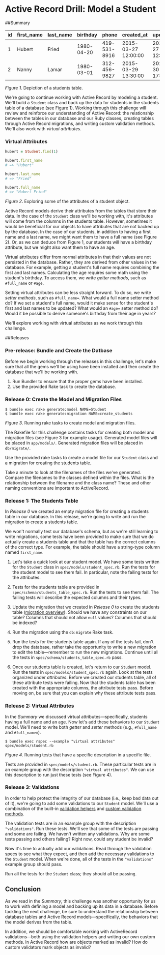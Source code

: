 # Active Record Drill: Model a Student
 
##Summary 

| id | first_name | last_name | birthday | phone | created_at | updated_at |
| --- | --- | --- | --- | --- | --- | --- |
|1 | Hubert | Fried | 1980-04-20 | 419-531-8916 | 2015-03-27 12:00:00 | 2015-03-27 12:00:00 |
|2 | Nanny | Lamar | 1980-03-01 | 312-456-9827 | 2015-03-29 13:30:00 | 2015-03-30 17:45:00 |

*Figure 1*.  Depiction of a students table.

We're going to continue working with Active Record by modeling a student.  We'll build a `Student` class and back up the data for students in the students table of a database (see Figure 1). Working through this challenge will review and reinforce our understanding of Active Record: the relationship between the tables in our database and our Ruby classes, creating tables through Active Record migrations, and writing custom validation methods.  We'll also work with *virtual attributes*.

### Virtual Attributes
```ruby
hubert = Student.find(1)

hubert.first_name
# => "Hubert"

hubert.last_name
# => "Fried"

hubert.full_name
# => "Hubert Fried"
```
*Figure 2*. Exploring some of the attributes of a student object.

Active Record models derive their attributes from the tables that store their data.  In the case of the `Student` class we'll be working with, it's attributes will come from the columns in the students table. However, sometimes it would be beneficial for our objects to have attributes that are not backed up by the database.  In the case of our students, in addition to having a first name and a last name, we might want them to have a full name (see Figure 2).  Or, as we can deduce from Figure 1, our students will have a birthday attribute, but we might also want them to have an age.

Virtual attributes differ from normal attributes in that their values are not persisted in the database. Rather, they are derived from other values in the database.  For example, getting a student's full name requires combining the first and last names.  Calculating the age requires some math using the student's birthday.  To access them, we write *getter methods*, such as `#full_name` or `#age`.

Setting virtual attributes can be less straight forward.  To do so, we write *setter methods*, such as `#full_name=`. What would a full name setter method do?  If we set a student's full name, would it make sense for the student's first and last names to be updated?  What would an `#age=` setter method do?  Would it be possible to derive someone's birthday from their age in years?

We'll explore working with virtual attributes as we work through this challenge. 


##Releases

### Pre-release: Bundle and Create the Datbase
Before we begin working through the releases in this challenge, let's make sure that all the gems we'll be using have been installed and then create the database that we'll be working with.  

1. Run Bundler to ensure that the proper gems have been installed.
2. Use the provided Rake task to create the database.


### Release 0: Create the Model and Migration Files
```text
$ bundle exec rake generate:model NAME=Student
$ bundle exec rake generate:migration NAME=create_students
```
*Figure 3*. Running rake tasks to create model and migration files.

The Rakefile for this challenge contains tasks for creating both model and migration files (see Figure 3 for example usage).  Generated model files will be placed in `app/models/`.  Generated migration files will be placed in `db/migrate/`.

Use the provided rake tasks to create a model file for our `Student` class and a migration for creating the students table.

Take a minute to look at the filenames of the files we've generated.  Compare the filenames to the classes defined within the files. What is the relationship between the filename and the class name? These and other naming conventions are important to ActiveRecord.


### Release 1: The Students Table
In *Release 0* we created an empty migration file for creating a students table in our database.  In this release, we're going to write and run the migration to create a students table.

We won't normally test our database's schema, but as we're still learning to write migrations, some tests have been provided to make sure that we do actually create a students table and that the table has the correct columns of the correct type.  For example, the table should have a string-type column named `first_name`.

1. Let's take a quick look at our student model.  We have some tests written for the `Student` class in `spec/models/student_spec.rb`.  Run the tests for the student model to see them fail. In particular, note the failing tests for the attributes.

2. Tests for the students table are provided in `spec/schema/students_table_spec.rb`.  Run the tests to see them fail.  The failing tests will describe the expected columns and their types.

3. Update the migration that we created in *Release 0* to create the students table ([migration overview][RailsGuides on Migrations]). Should we have any constraints on our table?  Columns that should not allow `null` values?  Columns that should be indexed?

4. Run the migration using the `db:migrate` Rake task.

5. Run the tests for the students table again.  If any of the tests fail, don't drop the database, rather take the opportunity to write a new migration to edit the table—remember to run the new migrations. Continue until all the tests in `spec/schema/students_table_spec.rb` pass.

6. Once our students table is created, let's return to our `Student` model.  Run the tests in `spec/models/student_spec.rb` again.  Look at the tests organized under *attributes*.  Before we created our students table, all of these attribute tests were failing.  Now that the students table has been created with the appropriate columns, the attribute tests pass.  Before moving on, be sure that you can explain why these attribute tests pass.


### Release 2: Virtual Attributes
In the *Summary* we discussed virtual attributes—specifically, students having a full name and an age.  Now let's add these behaviors to our `Student` model.  We'll need to write both *getter* and *setter* methods (e.g., `#full_name` and `#full_name=`).

```
$ bundle exec rspec --example "virtual attributes" spec/models/student.rb
```
*Figure 4*. Running tests that have a specific description in a specific file.

Tests are provided in `spec/models/student.rb`.  These particular tests are in an example group with the description `"virtual attributes"`.  We can use this description to run just these tests (see Figure 4).


### Release 3: Validations
In order to help protect the integrity of our database (i.e., keep bad data out of it), we're going to add some validations to our `Student` model.  We'll use a combination of the built-in [validation helpers][Validation Helpers] and [custom validation methods][Custom Validation Methods].

The validation tests are in an example group with the description `"validations"`.  Run these tests.  We'll see that some of the tests are passing and some are failing.  We haven't written any validations.  Why are some tests passing and others failing?  Right now, could any student be invalid?

Now it's time to actually add our validations.  Read through the validation specs to see what they expect, and then add the necessary validations to the `Student` model.  When we're done, all of the tests in the `"validations"` example group should pass.

Run all the tests for the `Student` class; they should all be passing.


## Conclusion
As we read in the *Summary*, this challenge was another opportunity for us to work with defining a model and backing up its data in a database.  Before tackling the next challenge, be sure to understand the relationship between database tables and Active Record models—specifically, the behaviors that the model derives from the table.

In addition, we should be comfortable working with ActiveRecord validations—both using the validation helpers and writing our own custom methods.  In Active Record how are objects marked as invalid?  How do custom validators mark objects as invalid?


[Custom Validation Methods]: http://guides.rubyonrails.org/v3.2.13/active_record_validations_callbacks.html#custom-methods
[Validation Helpers]: http://guides.rubyonrails.org/v3.2.13/active_record_validations_callbacks.html#validation-helpers
[RailsGuides on Migrations]: http://guides.rubyonrails.org/v3.2.13/migrations.html
